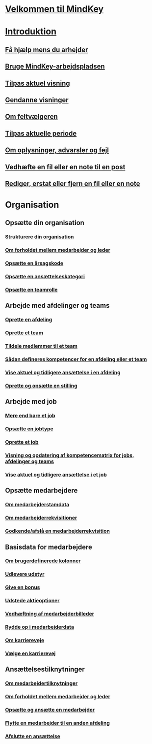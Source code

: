 # [Velkommen til MindKey](index.md)

# [Introduktion](.md)
## [Få hjælp mens du arhejder](getting-the-help-you-need-while-you-work.md)
## [Bruge MindKey-arbejdspladsen](using-the-mindkey-workspace.md)
## [Tilpas aktuel visning](customize-the-current-view.md)
## [Gendanne visninger](delete-views.md)
## [Om feltvælgeren](be-choosy-with-the-field-chooser.md)
## [Tilpas aktuelle periode](tilpas-aktuelle-periode.md)
## [Om oplysninger, advarsler og fejl](about-information-warnings-and-errors.md)
## [Vedhæfte en fil eller en note til en post](attach-a-file-or-note-to-a-record.md)
## [Rediger, erstat eller fjern en fil eller en note](edit-replace-or-remove-a-file-or-note.md)

# Organisation
## Opsætte din organisation
### [Strukturere din organisation](structuring-your-organization.md)
### [Om forholdet mellem medarbejder og leder](about-the-relation-between-employee-and-manager.md)
### [Opsætte en årsagskode](set-up-a-reason-code.md)
### [Opsætte en ansættelseskategori](set-up-an-employment-category.md)
### [Opsætte en teamrolle](set-up-a-team-role.md)

## Arbejde med afdelinger og teams
### [Oprette en afdeling](create-an-organization-unit.md)
### [Oprette et team](create-a-team.md)
### [Tildele medlemmer til et team](assign-members-to-a-unit-or-team.md)
### [Sådan defineres kompetencer for en afdeling eller et team](define-skills-for-a-unit-or-team.md)
### [Vise aktuel og tidligere ansættelse i en afdeling](viewing-current-and-past-employment-in-an-organization-unit.md)
### [Oprette og opsætte en stilling](create-a-position.md)

## Arbejde med job
### [Mere end bare et job](it-s-more-than-just-a-job.md)
### [Opsætte en jobtype](set-up-a-goal-type.md)
### [Oprette et job](create-a-job.md)
### [Visning og opdatering af kompetencematrix for jobs, afdelinger og teams](viewing-and-updating-a-skills-matrix-for-jobs-organization-units-and-teams.md)
### [Vise aktuel og tidligere ansættelse i et job](viewing-current-and-past-employment-in-a-job.md)

## Opsætte medarbejdere
### [Om medarbejderstamdata](about-employee-master-data.md.md)
### [Om medarbejderrekvisitioner](about-employee-requisitions.md)
### [Godkende/afslå en medarbejderrekvisition](approve-reject-job-requisition.md)

## Basisdata for medarbejdere
### [Om brugerdefinerede kolonner](about-user-defined-columns.md)
### [Udlevere udstyr](issue-equipment.md)
### [Give en bonus](.md)
### [Udstede aktieoptioner](issue-stock-options.md)
### [Vedhæftning af medarbejderbilleder](attaching-employee-pictures.md)
### [Rydde op i medarbejderdata](clean-up-employee-data.md)
### [Om karriereveje](about-career-paths.md)
### [Vælge en karrierevej](.md)

## Ansættelsestilknytninger 
### [Om medarbejdertilknytninger](about-employee-affiliations.md)
### [Om forholdet mellem medarbejder og leder](about-the-relation-between-employee-and-manager.md)
### [Opsætte og ansætte en medarbejder](hire-an-employee.md)
### [Flytte en medarbejder til en anden afdeling ](move-an-employee-to-another-unit.md)
### [Afslutte en ansættelse ](terminate-employment.md)


### [](.md)
### [](.md)
### [](.md)
### [](.md)
### [](.md)
### [](.md)
